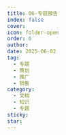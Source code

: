 ```yaml
---
title: 06-专题报告
index: false
cover: 
icon: folder-open
order: 6
author: 
date: 2025-06-02
tag:
  - 专题
  - 策划
  - 推广
  - 销售
category:
  - 文档
  - 知识
  - 专题
sticky: 
star: 
---
```


<Catalog />
